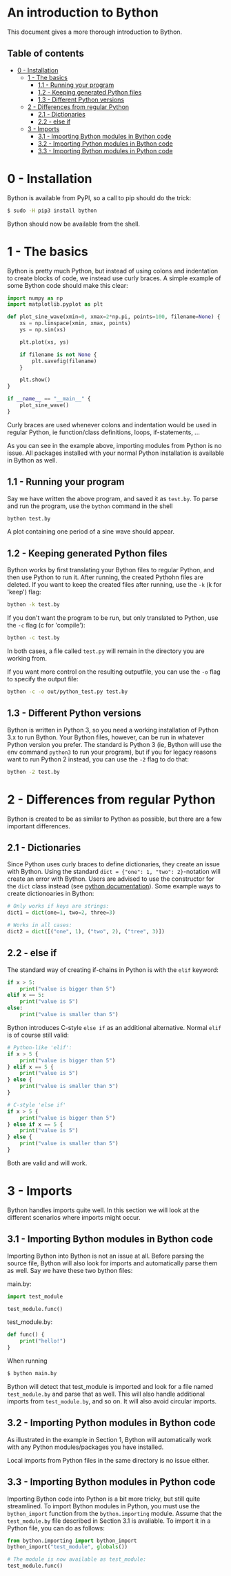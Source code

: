 # An introduction to Bython
This document gives a more thorough introduction to Bython.

## Table of contents

* [0 - Installation](#0---installation)
   * [1 - The basics](#1---the-basics)
      * [1.1 - Running your program](#11---running-your-program)
      * [1.2 - Keeping generated Python files](#12---keeping-generated-python-files)
      * [1.3 - Different Python versions](#13---different-python-versions)
   * [2 - Differences from regular Python](#2---differences-from-regular-python)
      * [2.1 - Dictionaries](#21---dictionaries)
      * [2.2 - else if](#22---else-if)
   * [3 - Imports](#3---imports)
      * [3.1 - Importing Bython modules in Bython code](#31---importing-bython-modules-in-bython-code)
      * [3.2 - Importing Python modules in Bython code](#32---importing-python-modules-in-bython-code)
      * [3.3 - Importing Bython modules in Python code](#33---importing-bython-modules-in-python-code)

# 0 - Installation
Bython is available from PyPI, so a call to pip should do the trick:

``` bash
$ sudo -H pip3 install bython
```

Bython should now be available from the shell.

# 1 - The basics
Bython is pretty much Python, but instead of using colons and indentation to create blocks of code, we instead use curly braces. A simple example of some Bython code should make this clear:

``` python
import numpy as np
import matplotlib.pyplot as plt

def plot_sine_wave(xmin=0, xmax=2*np.pi, points=100, filename=None) {
    xs = np.linspace(xmin, xmax, points)
    ys = np.sin(xs)

    plt.plot(xs, ys)

    if filename is not None {
        plt.savefig(filename)
    }

    plt.show()
}

if __name__ == "__main__" {
    plot_sine_wave()
}
```

Curly braces are used whenever colons and indentation would be used in regular Python, ie function/class definitions, loops, if-statements, ...

As you can see in the example above, importing modules from Python is no issue. All packages installed with your normal Python installation is available in Bython as well. 


## 1.1 - Running your program
Say we have written the above program, and saved it as `test.by`. To parse and run the program, use the `bython` command in the shell
``` bash
bython test.by
```
A plot containing one period of a sine wave should appear.


## 1.2 - Keeping generated Python files
Bython works by first translating your Bython files to regular Python, and then use Python to run it. After running, the created Pythohn files are deleted. If you want to keep the created files after running, use the `-k` (k for 'keep') flag:
``` bash
bython -k test.by
```
If you don't want the program to be run, but only translated to Python, use the `-c` flag (c for 'compile'):
``` bash
bython -c test.by
```
In both cases, a file called `test.py` will remain in the directory you are working from.

If you want more control on the resulting outputfile, you can use the `-o` flag to specify the output file:
``` bash
bython -c -o out/python_test.py test.by
```


## 1.3 - Different Python versions
Bython is written in Python 3, so you need a working installation of Python 3.x to run Bython. Your Bython files, however, can be run in whatever Python version you prefer. The standard is Python 3 (ie, Bython will use the env command `python3` to run your program), but if you for legacy reasons want to run Python 2 instead, you can use the `-2` flag to do that:
``` bash
bython -2 test.by
```

# 2 - Differences from regular Python
Bython is created to be as similar to Python as possible, but there are a few important differences.

## 2.1 - Dictionaries
Since Python uses curly braces to define dictionaries, they create an issue with Bython. Using the standard `dict = {"one": 1, "two": 2}`-notation will create an error with Bython. Users are advised to use the constructor for the `dict` class instead (see [python documentation](https://docs.python.org/3/library/stdtypes.html#dict)). Some example ways to create dictionoaries in Bython:
``` python
# Only works if keys are strings:
dict1 = dict(one=1, two=2, three=3)

# Works in all cases:
dict2 = dict([("one", 1), ("two", 2), ("tree", 3)]) 
```

## 2.2 - else if
The standard way of creating if-chains in Python is with the `elif` keyword:

``` python
if x > 5:
    print("value is bigger than 5")
elif x == 5:
    print("value is 5")
else:
    print("value is smaller than 5")
```

Bython introduces C-style `else if` as an additional alternative. Normal `elif` is of course still valid:
``` python
# Python-like 'elif':
if x > 5 {
    print("value is bigger than 5")
} elif x == 5 {
    print("value is 5")
} else {
    print("value is smaller than 5")
}

# C-style 'else if'
if x > 5 {
    print("value is bigger than 5")
} else if x == 5 {
    print("value is 5")
} else {
    print("value is smaller than 5")
}
```

Both are valid and will work.


# 3 - Imports
Bython handles imports quite well. In this section we will look at the different scenarios where imports might occur.

## 3.1 - Importing Bython modules in Bython code
Importing Bython into Bython is not an issue at all. Before parsing the source file, Bython will also look for imports and automatically parse them as well. Say we have these two bython files:

main.by:
``` python
import test_module

test_module.func()
```

test_module.by:
``` python
def func() {
    print("hello!")
}
```

When running
``` bash
$ bython main.by
```

Bython will detect that test_module is imported and look for a file named `test_module.by` and parse that as well. This will also handle additional imports from `test_module.by`, and so on. It will also avoid circular imports.

## 3.2 - Importing Python modules in Bython code
As illustrated in the example in Section 1, Bython will automatically work with any Python modules/packages you have installed.

Local imports from Python files in the same directory is no issue either.


## 3.3 - Importing Bython modules in Python code
Importing Bython code into Python is a bit more tricky, but still quite streamlined. To import Bython modules in Python, you must use the `bython_import` function from the `bython.importing` module. Assume that the `test_module.by` file described in Section 3.1 is avaliable. To import it in a Python file, you can do as follows:
```python
from bython.importing import bython_import
bython_import("test_module", globals())

# The module is now available as test_module:
test_module.func()
```